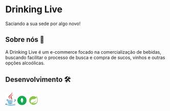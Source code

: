 # Drinking Live
Saciando a sua sede por algo novo!

## Sobre nós 🥂
A Drinking Live é um e-commerce focado na comercialização de bebidas, buscando facilitar o processo de busca e compra de sucos, vinhos e outras opções alcoólicas.

## Desenvolvimento 🛠️
<div style="align-items: center;">
  <img src="img/javalogo.png"  width="32" >
  <img src="img/mongodblogo.png" width="32" />
  <img src="img/springbootlogo.png" width="32" />
</div>
